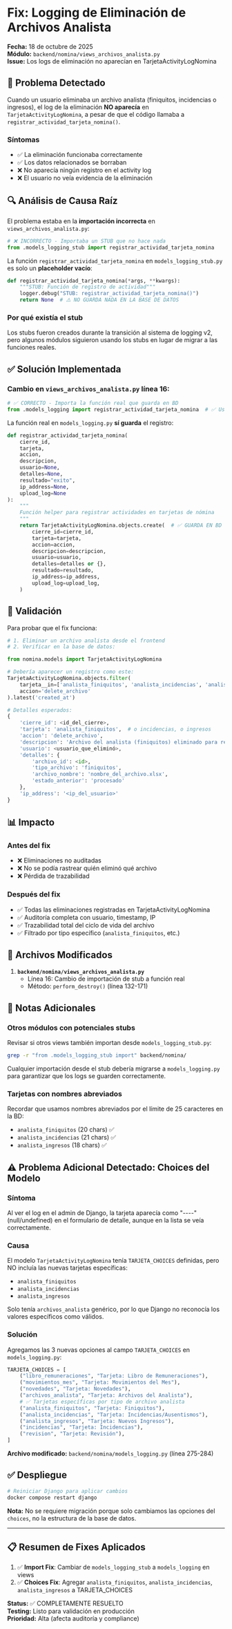 # Fix: Logging de Eliminación de Archivos Analista

**Fecha:** 18 de octubre de 2025  
**Módulo:** `backend/nomina/views_archivos_analista.py`  
**Issue:** Los logs de eliminación no aparecían en TarjetaActivityLogNomina

## 🐛 Problema Detectado

Cuando un usuario eliminaba un archivo analista (finiquitos, incidencias o ingresos), el log de la eliminación **NO aparecía** en `TarjetaActivityLogNomina`, a pesar de que el código llamaba a `registrar_actividad_tarjeta_nomina()`.

### Síntomas
- ✅ La eliminación funcionaba correctamente
- ✅ Los datos relacionados se borraban
- ❌ No aparecía ningún registro en el activity log
- ❌ El usuario no veía evidencia de la eliminación

## 🔍 Análisis de Causa Raíz

El problema estaba en la **importación incorrecta** en `views_archivos_analista.py`:

```python
# ❌ INCORRECTO - Importaba un STUB que no hace nada
from .models_logging_stub import registrar_actividad_tarjeta_nomina
```

La función `registrar_actividad_tarjeta_nomina` en `models_logging_stub.py` es solo un **placeholder vacío**:

```python
def registrar_actividad_tarjeta_nomina(*args, **kwargs):
    """STUB: Función de registro de actividad"""
    logger.debug("STUB: registrar_actividad_tarjeta_nomina()")
    return None  # ⚠️ NO GUARDA NADA EN LA BASE DE DATOS
```

### Por qué existía el stub
Los stubs fueron creados durante la transición al sistema de logging v2, pero algunos módulos siguieron usando los stubs en lugar de migrar a las funciones reales.

## ✅ Solución Implementada

### Cambio en `views_archivos_analista.py` línea 16:

```python
# ✅ CORRECTO - Importa la función real que guarda en BD
from .models_logging import registrar_actividad_tarjeta_nomina  # ✅ Usando función real, no stub
```

La función real en `models_logging.py` **sí guarda** el registro:

```python
def registrar_actividad_tarjeta_nomina(
    cierre_id,
    tarjeta,
    accion,
    descripcion,
    usuario=None,
    detalles=None,
    resultado="exito",
    ip_address=None,
    upload_log=None
):
    """
    Función helper para registrar actividades en tarjetas de nómina
    """
    return TarjetaActivityLogNomina.objects.create(  # ✅ GUARDA EN BD
        cierre_id=cierre_id,
        tarjeta=tarjeta,
        accion=accion,
        descripcion=descripcion,
        usuario=usuario,
        detalles=detalles or {},
        resultado=resultado,
        ip_address=ip_address,
        upload_log=upload_log,
    )
```

## 🧪 Validación

Para probar que el fix funciona:

```python
# 1. Eliminar un archivo analista desde el frontend
# 2. Verificar en la base de datos:

from nomina.models import TarjetaActivityLogNomina

# Debería aparecer un registro como este:
TarjetaActivityLogNomina.objects.filter(
    tarjeta__in=['analista_finiquitos', 'analista_incidencias', 'analista_ingresos'],
    accion='delete_archivo'
).latest('created_at')

# Detalles esperados:
{
    'cierre_id': <id_del_cierre>,
    'tarjeta': 'analista_finiquitos',  # o incidencias, o ingresos
    'accion': 'delete_archivo',
    'descripcion': 'Archivo del analista (finiquitos) eliminado para resubida',
    'usuario': <usuario_que_eliminó>,
    'detalles': {
        'archivo_id': <id>,
        'tipo_archivo': 'finiquitos',
        'archivo_nombre': 'nombre_del_archivo.xlsx',
        'estado_anterior': 'procesado'
    },
    'ip_address': '<ip_del_usuario>'
}
```

## 📊 Impacto

### Antes del fix
- ❌ Eliminaciones no auditadas
- ❌ No se podía rastrear quién eliminó qué archivo
- ❌ Pérdida de trazabilidad

### Después del fix
- ✅ Todas las eliminaciones registradas en TarjetaActivityLogNomina
- ✅ Auditoría completa con usuario, timestamp, IP
- ✅ Trazabilidad total del ciclo de vida del archivo
- ✅ Filtrado por tipo específico (`analista_finiquitos`, etc.)

## 🔗 Archivos Modificados

1. **`backend/nomina/views_archivos_analista.py`**
   - Línea 16: Cambio de importación de stub a función real
   - Método: `perform_destroy()` (línea 132-171)

## 📝 Notas Adicionales

### Otros módulos con potenciales stubs
Revisar si otros views también importan desde `models_logging_stub.py`:

```bash
grep -r "from .models_logging_stub import" backend/nomina/
```

Cualquier importación desde el stub debería migrarse a `models_logging.py` para garantizar que los logs se guarden correctamente.

### Tarjetas con nombres abreviados
Recordar que usamos nombres abreviados por el límite de 25 caracteres en la BD:
- `analista_finiquitos` (20 chars) ✅
- `analista_incidencias` (21 chars) ✅
- `analista_ingresos` (18 chars) ✅

## ⚠️ Problema Adicional Detectado: Choices del Modelo

### Síntoma
Al ver el log en el admin de Django, la tarjeta aparecía como "----" (null/undefined) en el formulario de detalle, aunque en la lista se veía correctamente.

### Causa
El modelo `TarjetaActivityLogNomina` tenía `TARJETA_CHOICES` definidas, pero NO incluía las nuevas tarjetas específicas:
- `analista_finiquitos`
- `analista_incidencias`
- `analista_ingresos`

Solo tenía `archivos_analista` genérico, por lo que Django no reconocía los valores específicos como válidos.

### Solución
Agregamos las 3 nuevas opciones al campo `TARJETA_CHOICES` en `models_logging.py`:

```python
TARJETA_CHOICES = [
    ("libro_remuneraciones", "Tarjeta: Libro de Remuneraciones"),
    ("movimientos_mes", "Tarjeta: Movimientos del Mes"),
    ("novedades", "Tarjeta: Novedades"),
    ("archivos_analista", "Tarjeta: Archivos del Analista"),
    # ✅ Tarjetas específicas por tipo de archivo analista
    ("analista_finiquitos", "Tarjeta: Finiquitos"),
    ("analista_incidencias", "Tarjeta: Incidencias/Ausentismos"),
    ("analista_ingresos", "Tarjeta: Nuevos Ingresos"),
    ("incidencias", "Tarjeta: Incidencias"),
    ("revision", "Tarjeta: Revisión"),
]
```

**Archivo modificado:** `backend/nomina/models_logging.py` (línea 275-284)

## ✅ Despliegue

```bash
# Reiniciar Django para aplicar cambios
docker compose restart django
```

**Nota:** No se requiere migración porque solo cambiamos las opciones del `choices`, no la estructura de la base de datos.

---

## 📋 Resumen de Fixes Aplicados

1. ✅ **Import Fix**: Cambiar de `models_logging_stub` a `models_logging` en views
2. ✅ **Choices Fix**: Agregar `analista_finiquitos`, `analista_incidencias`, `analista_ingresos` a TARJETA_CHOICES

**Status:** ✅ COMPLETAMENTE RESUELTO  
**Testing:** Listo para validación en producción  
**Prioridad:** Alta (afecta auditoría y compliance)
